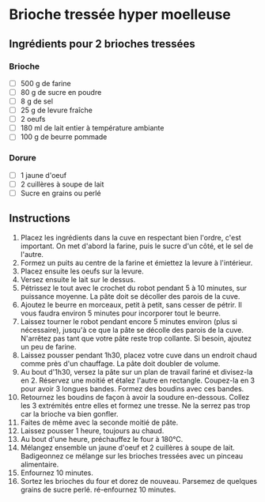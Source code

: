 # Brioche tressée hyper moelleuse

## Ingrédients pour 2 brioches tressées

### Brioche

- [ ] 500 g de farine
- [ ] 80 g de sucre en poudre
- [ ] 8 g de sel
- [ ] 25 g de levure fraîche
- [ ] 2 oeufs
- [ ] 180 ml de lait entier à température ambiante
- [ ] 100 g de beurre pommade

### Dorure

- [ ] 1 jaune d'oeuf
- [ ] 2 cuillères à soupe de lait
- [ ] Sucre en grains ou perlé

## Instructions

1. Placez les ingrédients dans la cuve en respectant bien l'ordre, c'est important. On met d'abord la farine, puis le sucre d'un côté, et le sel de l'autre.
2. Formez un puits au centre de la farine et émiettez la levure à l'intérieur.
3. Placez ensuite les oeufs sur la levure.
4. Versez ensuite le lait sur le dessus.
5. Pétrissez le tout avec le crochet du robot pendant 5 à 10 minutes, sur puissance moyenne. La pâte doit se décoller des parois de la cuve.
6. Ajoutez le beurre en morceaux, petit à petit, sans cesser de pétrir. Il vous faudra environ 5 minutes pour incorporer tout le beurre.
7. Laissez tourner le robot pendant encore 5 minutes environ (plus si nécessaire), jusqu'à ce que la pâte se décolle des parois de la cuve. N'arrêtez pas tant que votre pâte reste trop collante. Si besoin, ajoutez un peu de farine.
8. Laissez pousser pendant 1h30, placez votre cuve dans un endroit chaud comme près d'un chauffage. La pâte doit doubler de volume.
9. Au bout d'1h30, versez la pâte sur un plan de travail fariné et divisez-la en 2. Réservez une moitié et étalez l'autre en rectangle. Coupez-la en 3 pour avoir 3 longues bandes. Formez des boudins avec ces bandes.
10. Retournez les boudins de façon à avoir la soudure en-dessous. Collez les 3 extrémités entre elles et formez une tresse. Ne la serrez pas trop car la brioche va bien gonfler.
11. Faites de même avec la seconde moitié de pâte.
12. Laissez pousser 1 heure, toujours au chaud.
13. Au bout d'une heure, préchauffez le four à 180°C.
14. Mélangez ensemble un jaune d'oeuf et 2 cuillères à soupe de lait. Badigeonnez ce mélange sur les brioches tressées avec un pinceau alimentaire.
15. Enfournez 10 minutes.
16. Sortez les brioches du four et dorez de nouveau. Parsemez de quelques grains de sucre perlé. ré-enfournez 10 minutes.
